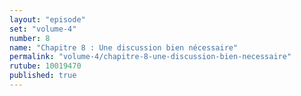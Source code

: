 ```yaml
---
layout: "episode"
set: "volume-4"
number: 8
name: "Chapitre 8 : Une discussion bien nécessaire"
permalink: "volume-4/chapitre-8-une-discussion-bien-necessaire"
rutube: 10019470
published: true
---
```


